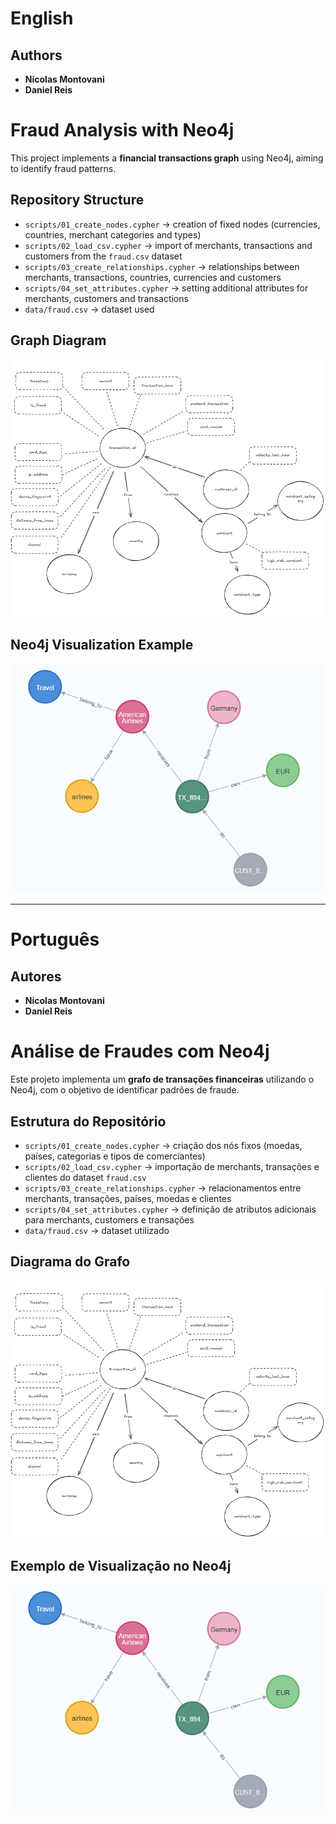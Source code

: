 # English

## Authors
- **Nicolas Montovani**  
- **Daniel Reis**

# Fraud Analysis with Neo4j

This project implements a **financial transactions graph** using Neo4j, aiming to identify fraud patterns.

## Repository Structure
- `scripts/01_create_nodes.cypher` → creation of fixed nodes (currencies, countries, merchant categories and types)
- `scripts/02_load_csv.cypher` → import of merchants, transactions and customers from the `fraud.csv` dataset
- `scripts/03_create_relationships.cypher` → relationships between merchants, transactions, countries, currencies and customers
- `scripts/04_set_attributes.cypher` → setting additional attributes for merchants, customers and transactions
- `data/fraud.csv` → dataset used

## Graph Diagram
![Graph Diagram](images/graph_diagram.png)

## Neo4j Visualization Example
![Neo4j Visualization Example](images/visualization_example.png)

---

# Português

## Autores
- **Nicolas Montovani**  
- **Daniel Reis**

# Análise de Fraudes com Neo4j

Este projeto implementa um **grafo de transações financeiras** utilizando o Neo4j, com o objetivo de identificar padrões de fraude.

## Estrutura do Repositório
- `scripts/01_create_nodes.cypher` → criação dos nós fixos (moedas, países, categorias e tipos de comerciantes)
- `scripts/02_load_csv.cypher` → importação de merchants, transações e clientes do dataset `fraud.csv`
- `scripts/03_create_relationships.cypher` → relacionamentos entre merchants, transações, países, moedas e clientes
- `scripts/04_set_attributes.cypher` → definição de atributos adicionais para merchants, customers e transações
- `data/fraud.csv` → dataset utilizado

## Diagrama do Grafo
![Diagrama do Grafo](images/graph_diagram.png)

## Exemplo de Visualização no Neo4j
![Exemplo de Visualização no Neo4j](images/visualization_example.png)
